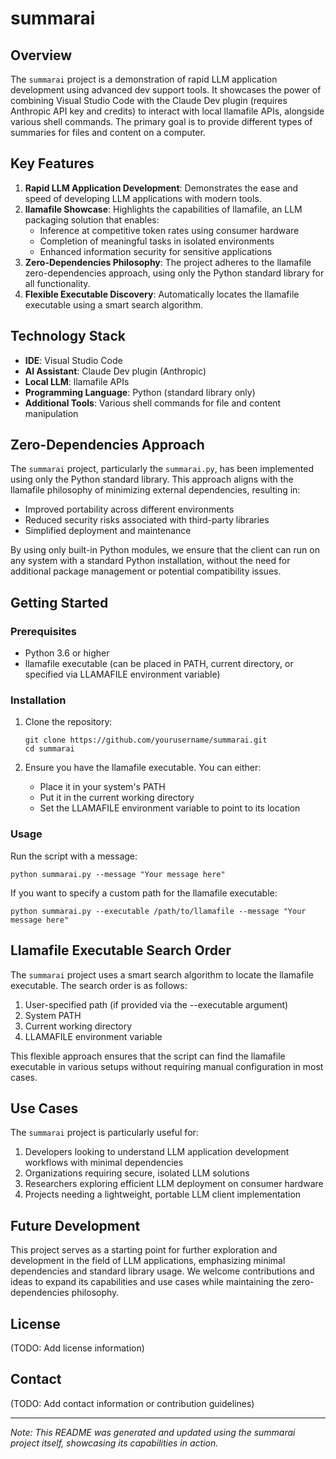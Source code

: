 # summarai

## Overview

The `summarai` project is a demonstration of rapid LLM application development using advanced dev support tools. It showcases the power of combining Visual Studio Code with the Claude Dev plugin (requires Anthropic API key and credits) to interact with local llamafile APIs, alongside various shell commands. The primary goal is to provide different types of summaries for files and content on a computer.

## Key Features

1. **Rapid LLM Application Development**: Demonstrates the ease and speed of developing LLM applications with modern tools.
2. **llamafile Showcase**: Highlights the capabilities of llamafile, an LLM packaging solution that enables:
   - Inference at competitive token rates using consumer hardware
   - Completion of meaningful tasks in isolated environments
   - Enhanced information security for sensitive applications
3. **Zero-Dependencies Philosophy**: The project adheres to the llamafile zero-dependencies approach, using only the Python standard library for all functionality.
4. **Flexible Executable Discovery**: Automatically locates the llamafile executable using a smart search algorithm.

## Technology Stack

- **IDE**: Visual Studio Code
- **AI Assistant**: Claude Dev plugin (Anthropic)
- **Local LLM**: llamafile APIs
- **Programming Language**: Python (standard library only)
- **Additional Tools**: Various shell commands for file and content manipulation

## Zero-Dependencies Approach

The `summarai` project, particularly the `summarai.py`, has been implemented using only the Python standard library. This approach aligns with the llamafile philosophy of minimizing external dependencies, resulting in:

- Improved portability across different environments
- Reduced security risks associated with third-party libraries
- Simplified deployment and maintenance

By using only built-in Python modules, we ensure that the client can run on any system with a standard Python installation, without the need for additional package management or potential compatibility issues.

## Getting Started

### Prerequisites

- Python 3.6 or higher
- llamafile executable (can be placed in PATH, current directory, or specified via LLAMAFILE environment variable)

### Installation

1. Clone the repository:
   ```
   git clone https://github.com/yourusername/summarai.git
   cd summarai
   ```

2. Ensure you have the llamafile executable. You can either:
   - Place it in your system's PATH
   - Put it in the current working directory
   - Set the LLAMAFILE environment variable to point to its location

### Usage

Run the script with a message:

```
python summarai.py --message "Your message here"
```

If you want to specify a custom path for the llamafile executable:

```
python summarai.py --executable /path/to/llamafile --message "Your message here"
```

## Llamafile Executable Search Order

The `summarai` project uses a smart search algorithm to locate the llamafile executable. The search order is as follows:

1. User-specified path (if provided via the --executable argument)
2. System PATH
3. Current working directory
4. LLAMAFILE environment variable

This flexible approach ensures that the script can find the llamafile executable in various setups without requiring manual configuration in most cases.

## Use Cases

The `summarai` project is particularly useful for:

1. Developers looking to understand LLM application development workflows with minimal dependencies
2. Organizations requiring secure, isolated LLM solutions
3. Researchers exploring efficient LLM deployment on consumer hardware
4. Projects needing a lightweight, portable LLM client implementation

## Future Development

This project serves as a starting point for further exploration and development in the field of LLM applications, emphasizing minimal dependencies and standard library usage. We welcome contributions and ideas to expand its capabilities and use cases while maintaining the zero-dependencies philosophy.

## License

(TODO: Add license information)

## Contact

(TODO: Add contact information or contribution guidelines)

---

*Note: This README was generated and updated using the summarai project itself, showcasing its capabilities in action.*